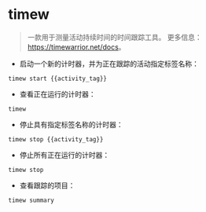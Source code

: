 # timew

> 一款用于测量活动持续时间的时间跟踪工具。
> 更多信息：<https://timewarrior.net/docs>。

- 启动一个新的计时器，并为正在跟踪的活动指定标签名称：

`timew start {{activity_tag}}`

- 查看正在运行的计时器：

`timew`

- 停止具有指定标签名称的计时器：

`timew stop {{activity_tag}}`

- 停止所有正在运行的计时器：

`timew stop`

- 查看跟踪的项目：

`timew summary`